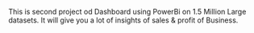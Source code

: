 This is second project od Dashboard using PowerBi on 1.5 Million Large datasets. It will give you a lot of insights of sales & profit of Business.
